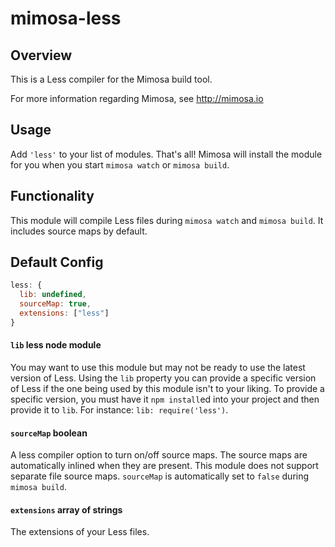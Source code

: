 mimosa-less
===========

## Overview

This is a Less compiler for the Mimosa build tool.

For more information regarding Mimosa, see http://mimosa.io

## Usage

Add `'less'` to your list of modules.  That's all!  Mimosa will install the module for you when you start `mimosa watch` or `mimosa build`.

## Functionality

This module will compile Less files during `mimosa watch` and `mimosa build`.  It includes source maps by default.

## Default Config

```javascript
less: {
  lib: undefined,
  sourceMap: true,
  extensions: ["less"]
}
```

#### `lib` less node module
You may want to use this module but may not be ready to use the latest version of Less. Using the `lib` property you can provide a specific version of Less if the one being used by this module isn't to your liking. To provide a specific version, you must have it `npm install`ed into your project and then provide it to `lib`. For instance: `lib: require('less')`.

#### `sourceMap` boolean
A less compiler option to turn on/off source maps. The source maps are automatically inlined when they are present.  This module does not support separate file source maps. `sourceMap` is automatically set to `false` during `mimosa build`.

#### `extensions` array of strings
The extensions of your Less files.
